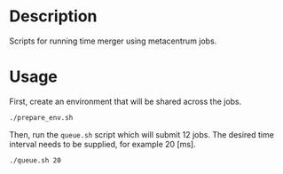 # Description
Scripts for running time merger using metacentrum jobs.
# Usage
First, create an environment that will be shared across the jobs.
```bash
./prepare_env.sh
```
Then, run the `queue.sh` script which will submit 12 jobs.
The desired time interval needs to be supplied, for example 20 [ms].
```bash
./queue.sh 20
```
